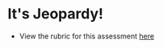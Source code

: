 # It's Jeopardy!

- View the rubric for this assessment [here](https://storage.googleapis.com/hatchways.appspot.com/employers/springboard/student_rubrics/Jeopardy!%20-%20Student%20Guide.pdf)

